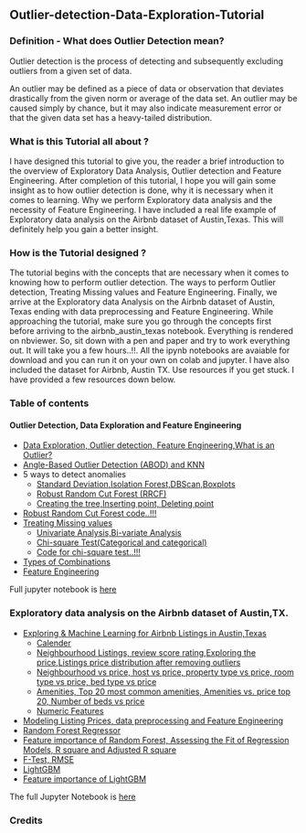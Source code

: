 ## Outlier-detection-Data-Exploration-Tutorial

### Definition - What does Outlier Detection mean?
Outlier detection is the process of detecting and subsequently excluding outliers from a given set of data.

An outlier may be defined as a piece of data or observation that deviates drastically from the given norm or average of the data set. An outlier may be caused simply by chance, but it may also indicate measurement error or that the given data set has a heavy-tailed distribution.

### What is this Tutorial all about ?

I have designed this tutorial to give you, the reader a brief introduction to the overview of Exploratory Data Analysis, Outlier detection and Feature Engineering. After completion of this tutorial, I hope you will gain some insight as to how outlier detection is done, why it is necessary when it comes to learning. Why we perform Exploratory data analysis and the necessity of Feature Engineering. I have included a real life example of Exploratory data analysis on the Airbnb dataset of Austin,Texas. This will definitely help you gain a better insight. 

### How is the Tutorial designed ?

The tutorial begins with the concepts that are necessary when it comes to knowing how to perform outlier detection. The ways to perform Outlier detection, Treating Missing values and Feature Engineering. Finally, we arrive at the Exploratory data Analysis on the Airbnb dataset of Austin, Texas ending with data preprocessing and Feature Engineering. While approaching the tutorial, make sure you go through the concepts first before arriving to the airbnb_austin_texas notebook. Everything is rendered on nbviewer. So, sit down with a pen and paper and try to work everything out. It will take you a few hours..!!. All the ipynb notebooks are avaiable for download and you can run it on your own on colab and jupyter. I have also included the dataset for Airbnb, Austin TX. Use resources if you get stuck. I have provided a few resources down below.

### Table of contents
#### Outlier Detection, Data Exploration and Feature Engineering
- [Data Exploration, Outlier detection, Feature Engineering,What is an Outlier?](https://nbviewer.jupyter.org/gist/soumyadip1995/fe7049614cfc594a9e3f09a699c8dd7f#Data-Exploration,-Outlier-detection,-Feature-Engineering)
- [Angle-Based Outlier Detection (ABOD) and KNN](https://nbviewer.jupyter.org/gist/soumyadip1995/fe7049614cfc594a9e3f09a699c8dd7f#Angle-Based-Outlier-Detection-(ABOD)-and-KNN)
- 5 ways to detect anomalies
  - [Standard Deviation,Isolation Forest,DBScan,Boxplots](https://nbviewer.jupyter.org/gist/soumyadip1995/fe7049614cfc594a9e3f09a699c8dd7f#5-ways-to-detect-anomalies)
  - [Robust Random Cut Forest (RRCF)](https://nbviewer.jupyter.org/gist/soumyadip1995/fe7049614cfc594a9e3f09a699c8dd7f#Robust-Random-Cut-Forest-(RRCF))
  - [Creating the tree,Inserting point, Deleting point](https://nbviewer.jupyter.org/gist/soumyadip1995/fe7049614cfc594a9e3f09a699c8dd7f#Creating-the-tree)
- [Robust Random Cut Forest code..!!!](https://nbviewer.jupyter.org/gist/soumyadip1995/fe7049614cfc594a9e3f09a699c8dd7f#Robust-Random-Cut-Forest-code..!!!)
- [Treating Missing values](https://nbviewer.jupyter.org/gist/soumyadip1995/fe7049614cfc594a9e3f09a699c8dd7f#Treating-Missing-values)
  - [Univariate Analysis,Bi-variate Analysis](https://nbviewer.jupyter.org/gist/soumyadip1995/fe7049614cfc594a9e3f09a699c8dd7f#Univariate-Analysis)
  - [Chi-square Test(Categorical and categorical)](https://nbviewer.jupyter.org/gist/soumyadip1995/fe7049614cfc594a9e3f09a699c8dd7f#Chi-square-Test(Categorical-and-categorical))
  - [Code for chi-square test..!!!](https://nbviewer.jupyter.org/gist/soumyadip1995/fe7049614cfc594a9e3f09a699c8dd7f#Code-for-chi-square-test..!!!)
- [Types of Combinations](https://nbviewer.jupyter.org/gist/soumyadip1995/fe7049614cfc594a9e3f09a699c8dd7f#Types-of-Combinations)
- [Feature Engineering](https://nbviewer.jupyter.org/gist/soumyadip1995/fe7049614cfc594a9e3f09a699c8dd7f#Feature-Engineering)

Full jupyter notebook is [here](https://nbviewer.jupyter.org/gist/soumyadip1995/fe7049614cfc594a9e3f09a699c8dd7f)


### Exploratory data analysis on the Airbnb dataset of Austin,TX.
- [Exploring & Machine Learning for Airbnb Listings in Austin,Texas](https://nbviewer.jupyter.org/gist/soumyadip1995/2d0abb2e814aa3ad8289674b52b07d0d#Exploring-&-Machine-Learning-for-Airbnb-Listings-in-Austin,Texas)
  - [Calender](https://nbviewer.jupyter.org/gist/soumyadip1995/2d0abb2e814aa3ad8289674b52b07d0d#Calender)
  - [Neighbourhood Listings, review score rating,Exploring the price,Listings price distribution after removing outliers](https://nbviewer.jupyter.org/gist/soumyadip1995/2d0abb2e814aa3ad8289674b52b07d0d#Neighbourhood-Listings)
  - [Neighbourhood vs price, host vs price, property type vs price, room type vs price, bed type vs price](https://nbviewer.jupyter.org/gist/soumyadip1995/2d0abb2e814aa3ad8289674b52b07d0d#Neighbourhood-vs.-Price)
  - [Amenities, Top 20 most common amenities, Amenities vs. price top 20, Number of beds vs price](https://nbviewer.jupyter.org/gist/soumyadip1995/2d0abb2e814aa3ad8289674b52b07d0d#Amenities)
  - [Numeric Features](https://nbviewer.jupyter.org/gist/soumyadip1995/2d0abb2e814aa3ad8289674b52b07d0d#Numeric-features)
 - [Modeling Listing Prices, data preprocessing and Feature Engineering](https://nbviewer.jupyter.org/gist/soumyadip1995/2d0abb2e814aa3ad8289674b52b07d0d#Modeling-Lising-Prices)
 - [Random Forest Regressor](https://nbviewer.jupyter.org/gist/soumyadip1995/2d0abb2e814aa3ad8289674b52b07d0d#Random-Forest-Regressor)
 - [Feature importance of Random Forest, Assessing the Fit of Regression Models, R square and Adjusted R square](https://nbviewer.jupyter.org/gist/soumyadip1995/2d0abb2e814aa3ad8289674b52b07d0d#Feature-importance-of-Random-Forest)
 - [F-Test, RMSE](https://nbviewer.jupyter.org/gist/soumyadip1995/2d0abb2e814aa3ad8289674b52b07d0d#The-F-test)
 - [LightGBM](https://nbviewer.jupyter.org/gist/soumyadip1995/2d0abb2e814aa3ad8289674b52b07d0d#LightGBM)
 - [Feature importance of LightGBM](https://nbviewer.jupyter.org/gist/soumyadip1995/2d0abb2e814aa3ad8289674b52b07d0d#Feature-importance-of-LightGBM)
 
 The full Jupyter Notebook is [here](https://nbviewer.jupyter.org/gist/soumyadip1995/2d0abb2e814aa3ad8289674b52b07d0d)
 
 ### Credits
